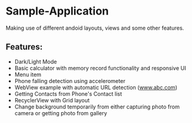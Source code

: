 # Sample-Application
Making use of different andoid layouts, views and some other features.

## Features:
* Dark/Light Mode
* Basic calculator with memory record functionality and responsive UI
* Menu item
* Phone falling detection using accelerometer
* WebView example with automatic URL detection (www.abc.com)
* Getting Contacts from Phone's Contact list
* RecyclerView with Grid layout
* Change background temporarily from either capturing photo from camera or getting photo from gallery

